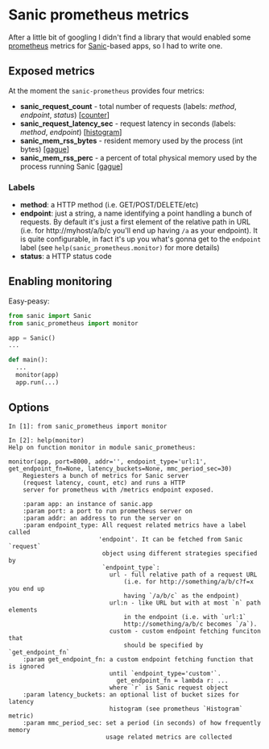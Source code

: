 # Sanic prometheus metrics

After a little bit of googling I didn't find a library that would enabled some [prometheus](https://prometheus.io/) metrics for [Sanic](https://github.com/channelcat/sanic)-based apps, so I had to write one. 

## Exposed metrics

At the moment the `sanic-prometheus` provides four metrics:
  * **sanic_request_count** - total number of requests (labels: *method*, *endpoint*, *status*) [[counter](https://prometheus.io/docs/concepts/metric_types/#counter)]
  * **sanic_request_latency_sec** - request latency in seconds (labels: *method*, *endpoint*) [[histogram](https://prometheus.io/docs/concepts/metric_types/#histogram)]
  * **sanic_mem_rss_bytes** - resident memory used by the process (int bytes) [[gague](https://prometheus.io/docs/concepts/metric_types/#gauge)]
  * **sanic_mem_rss_perc** - a percent of total physical memory used by the process running Sanic [[gague](https://prometheus.io/docs/concepts/metric_types/#gauge)]
  
### Labels

* **method**: a HTTP method (i.e. GET/POST/DELETE/etc)
* **endpoint**: just a string, a name identifying a point handling a bunch of requests. By default it's just a first element of the relative path in URL (i.e. for http://myhost/a/b/c you'll end up having `/a` as your endpoint). It is quite configurable, in fact it's up you what's gonna get to the `endpoint` label (see `help(sanic_prometheus.monitor)` for more details)
* **status**: a HTTP status code

## Enabling monitoring

Easy-peasy:

```python
from sanic import Sanic
from sanic_prometheus import monitor

app = Sanic()
...

def main():
  ...
  monitor(app)
  app.run(...)
```

## Options

```
In [1]: from sanic_prometheus import monitor

In [2]: help(monitor)
Help on function monitor in module sanic_prometheus:

monitor(app, port=8000, addr='', endpoint_type='url:1', get_endpoint_fn=None, latency_buckets=None, mmc_period_sec=30)
    Regiesters a bunch of metrics for Sanic server
    (request latency, count, etc) and runs a HTTP
    server for prometheus with /metrics endpoint exposed.

    :param app: an instance of sanic.app
    :param port: a port to run prometheus server on
    :param addr: an address to run the server on
    :param endpoint_type: All request related metrics have a label called
                         'endpoint'. It can be fetched from Sanic `request`
                          object using different strategies specified by
                          `endpoint_type`:
                            url - full relative path of a request URL
                                (i.e. for http://something/a/b/c?f=x you end up
                                having `/a/b/c` as the endpoint)
                            url:n - like URL but with at most `n` path elements
                                in the endpoint (i.e. with `url:1`
                                http://something/a/b/c becomes `/a`).
                            custom - custom endpoint fetching funciton that
                                should be specified by `get_endpoint_fn`
    :param get_endpoint_fn: a custom endpoint fetching function that is ignored
                            until `endpoint_type='custom'`.
                              get_endpoint_fn = lambda r: ...
                            where `r` is Sanic request object
    :param latency_buckets: an optional list of bucket sizes for latency
                            histogram (see prometheus `Histogram` metric)
    :param mmc_period_sec: set a period (in seconds) of how frequently memory
                           usage related metrics are collected
```
